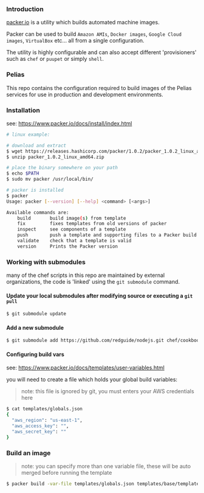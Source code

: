 
### Introduction

[packer.io](https://www.packer.io) is a utility which builds automated machine images.

Packer can be used to build `Amazon AMIs`, `Docker images`, `Google Cloud images`, `VirtualBox` etc... all from a single configuration.

The utility is highly configurable and can also accept different 'provisioners' such as `chef` or `puupet` or simply `shell`.

### Pelias

This repo contains the configuration required to build images of the Pelias services for use in production and development environments.

### Installation

see: https://www.packer.io/docs/install/index.html

```bash
# linux example:

# download and extract
$ wget https://releases.hashicorp.com/packer/1.0.2/packer_1.0.2_linux_amd64.zip
$ unzip packer_1.0.2_linux_amd64.zip

# place the binary somewhere on your path
$ echo $PATH
$ sudo mv packer /usr/local/bin/

# packer is installed
$ packer
Usage: packer [--version] [--help] <command> [<args>]

Available commands are:
    build       build image(s) from template
    fix         fixes templates from old versions of packer
    inspect     see components of a template
    push        push a template and supporting files to a Packer build service
    validate    check that a template is valid
    version     Prints the Packer version
```

### Working with submodules

many of the chef scripts in this repo are maintained by external organizations, the code is 'linked' using the `git submodule` command.

#### Update your local submodules after modifying source or executing a `git pull`

```bash
$ git submodule update
```

#### Add a new submodule

```bash
$ git submodule add https://github.com/redguide/nodejs.git chef/cookbooks/nodejs
```

#### Configuring build vars

see: https://www.packer.io/docs/templates/user-variables.html

you will need to create a file which holds your global build variables:

> note: this file is ignored by git, you must enters your AWS credentials here

```bash
$ cat templates/globals.json
{
  "aws_region": "us-east-1",
  "aws_access_key": "",
  "aws_secret_key": ""
}
```

### Build an image

> note: you can specify more than one variable file, these will be auto merged before running the template

```bash
$ packer build -var-file templates/globals.json templates/base/template.json
```
